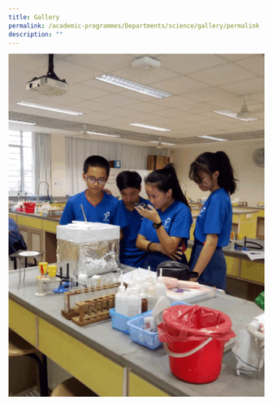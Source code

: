 ```yaml
---
title: Gallery
permalink: /academic-programmes/Departments/science/gallery/permalink
description: ""
---
```

![](/images/ezgifcom-gif-maker%20(9).gif)